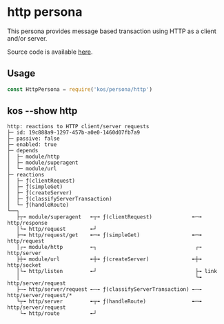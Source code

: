 # http persona

This persona provides message based transaction using HTTP as a client
and/or server.

Source code is available [here](./http.js).

## Usage

```js
const HttpPersona = require('kos/persona/http')
```

## kos --show http

```
http: reactions to HTTP client/server requests
├─ id: 19c888a9-1297-457b-a0e0-1460d07fb7a9
├─ passive: false
├─ enabled: true
├─ depends
│  ├─ module/http
│  ├─ module/superagent
│  └─ module/url
├─ reactions
│  ├─ ƒ(clientRequest)
│  ├─ ƒ(simpleGet)
│  ├─ ƒ(createServer)
│  ├─ ƒ(classifyServerTransaction)
│  └─ ƒ(handleRoute)
└──┐
   ├┬╼ module/superagent   ╾┬╼ ƒ(clientRequest)             ╾─╼ http/response
   │└╼ http/request        ╾┘
   ├─╼ http/request/get    ╾─╼ ƒ(simpleGet)                 ╾─╼ http/request
   │┌╼ module/http         ╾┐                                ┌╼ http/server
   ├┼╼ module/url          ╾┼╼ ƒ(createServer)              ╾┼╼ http/socket
   │└╼ http/listen         ╾┘                                ├╼ link
   │                                                         └╼ http/server/request
   ├─╼ http/server/request ╾─╼ ƒ(classifyServerTransaction) ╾─╼ http/server/request/*
   └┬╼ http/server         ╾┬╼ ƒ(handleRoute)               ╾─╼ http/server/request
    └╼ http/route          ╾┘
```

